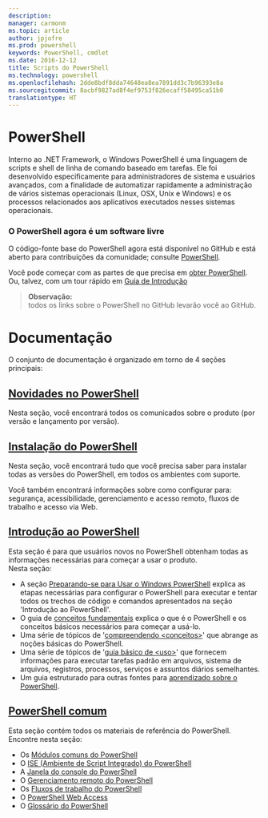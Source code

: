 ```yaml
---
description: 
manager: carmonm
ms.topic: article
author: jpjofre
ms.prod: powershell
keywords: PowerShell, cmdlet
ms.date: 2016-12-12
title: Scripts do PowerShell
ms.technology: powershell
ms.openlocfilehash: 2dde8bdf8dda74648ea8ea7891dd3c7b96393e8a
ms.sourcegitcommit: 8acbf9827ad8f4ef9753f826ecaff58495ca51b0
translationtype: HT
---
```

#  <a name="powershell"></a>PowerShell

Interno ao .NET Framework, o Windows PowerShell é uma linguagem de scripts e shell de linha de comando baseado em tarefas. Ele foi desenvolvido especificamente para administradores de sistema e usuários avançados, com a finalidade de automatizar rapidamente a administração de vários sistemas operacionais (Linux, OSX, Unix e Windows) e os processos relacionados aos aplicativos executados nesses sistemas operacionais.

###  <a name="powershell-is-now-open-source"></a>O PowerShell agora é um software livre

O código-fonte base do PowerShell agora está disponível no GitHub e está aberto para contribuições da comunidade; consulte [PowerShell](https://github.com/powershell/powershell).

Você pode começar com as partes de que precisa em [obter PowerShell](https://github.com/PowerShell/PowerShell#get-powershell).
Ou, talvez, com um tour rápido em [Guia de Introdução](https://github.com/PowerShell/PowerShell/blob/master/docs/learning-powershell)

>  **Observação:**  
>  todos os links sobre o PowerShell no GitHub levarão você ao GitHub.

#  <a name="documentation"></a>Documentação

O conjunto de documentação é organizado em torno de 4 seções principais:

##  <a name="whats-new-with-powershellwhats-newwhat-s-new-with-powershellmd"></a>[Novidades no PowerShell](whats-new/What-s-New-With-PowerShell.md)
Nesta seção, você encontrará todos os comunicados sobre o produto (por versão e lançamento por versão).

##  <a name="powershell-setupsetupsetup-referencemd"></a>[Instalação do PowerShell](setup/setup-reference.md)
Nesta seção, você encontrará tudo que você precisa saber para instalar todas as versões do PowerShell, em todos os ambientes com suporte.  

Você também encontrará informações sobre como configurar para: segurança, acessibilidade, gerenciamento e acesso remoto, fluxos de trabalho e acesso via Web.

##  <a name="getting-started-with-powershellgetting-startedgetting-started-with-windows-powershellmd"></a>[Introdução ao PowerShell](getting-started/Getting-Started-with-Windows-PowerShell.md)
Esta seção é para que usuários novos no PowerShell obtenham todas as informações necessárias para começar a usar o produto.  
Nesta seção:
-   A seção [Preparando-se para Usar o Windows PowerShell](getting-started/Getting-Ready-to-Use-Windows-PowerShell.md) explica as etapas necessárias para configurar o PowerShell para executar e tentar todos os trechos de código e comandos apresentados na seção 'Introdução ao PowerShell'.
-  O guia de [conceitos fundamentais](getting-started/fundamental-concepts.md) explica o que é o PowerShell e os conceitos básicos necessários para começar a usá-lo.
-  Uma série de tópicos de '[compreendendo &lt;conceitos&gt;](getting-started/understanding-concepts-reference.md)' que abrange as noções básicas do PowerShell.
-  Uma série de tópicos de '[guia básico de &lt;uso&gt;](getting-started/cookbooks/basic-cookbooks-reference.md)' que fornecem informações para executar tarefas padrão em arquivos, sistema de arquivos, registros, processos, serviços e assuntos diários semelhantes.
-  Um guia estruturado para outras fontes para [aprendizado sobre o PowerShell](getting-started/more-powershell-learning.md).

##  <a name="common-powershellcore-powershellcore-powershellmd"></a>[PowerShell comum](core-powershell/core-powershell.md)
Esta seção contém todos os materiais de referência do PowerShell.  
Encontre nesta seção:
-  Os [Módulos comuns do PowerShell](core-powershell/core-modules.md)
-  O [ISE \(Ambiente de Script Integrado\) do PowerShell](core-powershell/ise-guide.md)
-  A [Janela do console do PowerShell](core-powershell/console-guide.md)
-  O [Gerenciamento remoto do PowerShell](core-powershell/Running-Remote-Commands.md)
-  Os [Fluxos de trabalho do PowerShell](core-powershell/workflows-guide.md)
-  O [PowerShell Web Access](core-powershell/web-access.md)
-  O [Glossário do PowerShell](Windows-PowerShell-Glossary.md)

